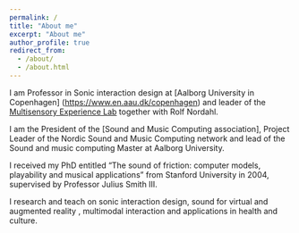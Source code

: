 ```yaml
---
permalink: /
title: "About me"
excerpt: "About me"
author_profile: true
redirect_from: 
  - /about/
  - /about.html
---
```


I am Professor in  Sonic interaction design at [Aalborg University in Copenhagen] (https://www.en.aau.dk/copenhagen) and leader of the [Multisensory Experience Lab](https://melcph.create.aau.dk) together with Rolf Nordahl.

I am the President of the [Sound and Music Computing association], Project Leader of the Nordic Sound and Music Computing network and lead of the Sound and music computing Master at Aalborg University.

I received my PhD entitled “The sound of friction: computer models, playability and musical applications” from Stanford University in 2004, supervised by Professor Julius Smith III.

I research and teach on sonic interaction design, sound for virtual and augmented reality , multimodal interaction and applications in health and culture.
